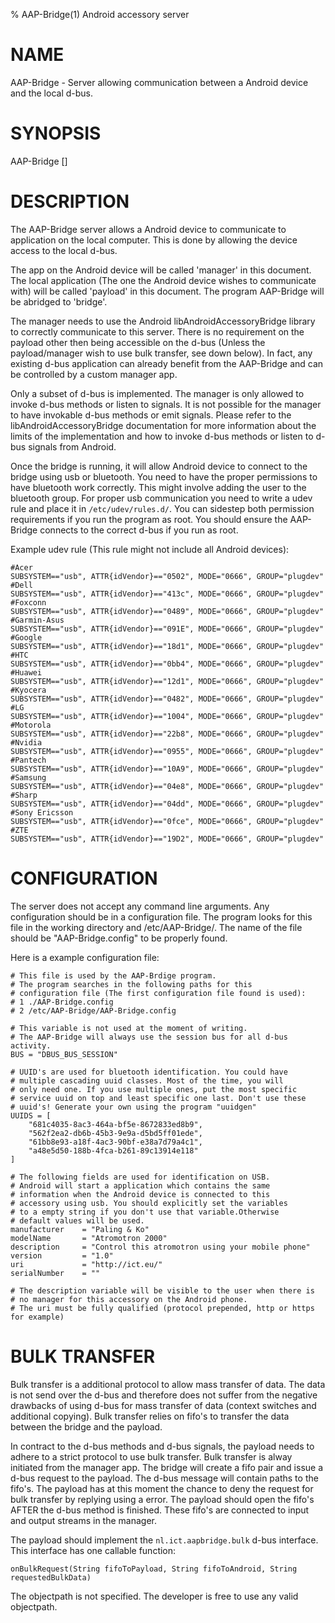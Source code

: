 % AAP-Bridge(1) Android accessory server

# NAME

AAP-Bridge - Server allowing communication between a Android device and the local d-bus.

# SYNOPSIS

AAP-Bridge []

# DESCRIPTION

The AAP-Bridge server allows a Android device to communicate to application on the local computer. This is done by allowing the device access to the local d-bus.

The app on the Android device will be called 'manager' in this document. The local application (The one the Android device wishes to communicate with) will be called 'payload' in this document. The program AAP-Bridge will be abridged to 'bridge'.

The manager needs to use the Android libAndroidAccessoryBridge library to correctly communicate to this server. There is no requirement on the payload other then being accessible on the d-bus (Unless the payload/manager wish to use bulk transfer, see down below). In fact, any existing d-bus application can already benefit from the AAP-Bridge and can be controlled by a custom manager app.

Only a subset of d-bus is implemented. The manager is only allowed to invoke d-bus
methods or listen to signals. It is not possible for the manager to have invokable d-bus
methods or emit signals. Please refer to the libAndroidAccessoryBridge documentation for more information about the limits of the implementation and how to invoke d-bus methods or listen to d-bus signals from Android.

Once the bridge is running, it will allow Android device to connect to the bridge using usb or bluetooth. You need to have the proper permissions to have bluetooth work correctly. This might involve adding the user to the bluetooth group. For proper usb communication you need to write a udev rule and place it in `/etc/udev/rules.d/`. You can sidestep both permission requirements if you run the program as root. You should ensure the AAP-Bridge connects to the correct d-bus if you run as root.

Example udev rule (This rule might not include all Android devices):

    #Acer
    SUBSYSTEM=="usb", ATTR{idVendor}=="0502", MODE="0666", GROUP="plugdev"
    #Dell
    SUBSYSTEM=="usb", ATTR{idVendor}=="413c", MODE="0666", GROUP="plugdev"
    #Foxconn
    SUBSYSTEM=="usb", ATTR{idVendor}=="0489", MODE="0666", GROUP="plugdev"
    #Garmin-Asus
    SUBSYSTEM=="usb", ATTR{idVendor}=="091E", MODE="0666", GROUP="plugdev"
    #Google
    SUBSYSTEM=="usb", ATTR{idVendor}=="18d1", MODE="0666", GROUP="plugdev"
    #HTC
    SUBSYSTEM=="usb", ATTR{idVendor}=="0bb4", MODE="0666", GROUP="plugdev"
    #Huawei
    SUBSYSTEM=="usb", ATTR{idVendor}=="12d1", MODE="0666", GROUP="plugdev"
    #Kyocera
    SUBSYSTEM=="usb", ATTR{idVendor}=="0482", MODE="0666", GROUP="plugdev"
    #LG
    SUBSYSTEM=="usb", ATTR{idVendor}=="1004", MODE="0666", GROUP="plugdev"
    #Motorola
    SUBSYSTEM=="usb", ATTR{idVendor}=="22b8", MODE="0666", GROUP="plugdev"
    #Nvidia
    SUBSYSTEM=="usb", ATTR{idVendor}=="0955", MODE="0666", GROUP="plugdev"
    #Pantech
    SUBSYSTEM=="usb", ATTR{idVendor}=="10A9", MODE="0666", GROUP="plugdev"
    #Samsung
    SUBSYSTEM=="usb", ATTR{idVendor}=="04e8", MODE="0666", GROUP="plugdev"
    #Sharp
    SUBSYSTEM=="usb", ATTR{idVendor}=="04dd", MODE="0666", GROUP="plugdev"
    #Sony Ericsson
    SUBSYSTEM=="usb", ATTR{idVendor}=="0fce", MODE="0666", GROUP="plugdev"
    #ZTE
    SUBSYSTEM=="usb", ATTR{idVendor}=="19D2", MODE="0666", GROUP="plugdev"

# CONFIGURATION

The server does not accept any command line arguments. Any configuration should be in a configuration file. The program looks for this file in the working directory and /etc/AAP-Bridge/. The name of the file should be "AAP-Bridge.config" to be properly found.

Here is a example configuration file:

    # This file is used by the AAP-Brdige program.
    # The program searches in the following paths for this
    # configuration file (The first configuration file found is used):
    # 1 ./AAP-Bridge.config
    # 2 /etc/AAP-Bridge/AAP-Bridge.config

    # This variable is not used at the moment of writing.
    # The AAP-Bridge will always use the session bus for all d-bus activity.
    BUS = "DBUS_BUS_SESSION"

    # UUID's are used for bluetooth identification. You could have
    # multiple cascading uuid classes. Most of the time, you will
    # only need one. If you use multiple ones, put the most specific
    # service uuid on top and least specific one last. Don't use these
    # uuid's! Generate your own using the program "uuidgen"
    UUIDS = [
        "681c4035-8ac3-464a-bf5e-8672833ed8b9",
        "562f2ea2-db6b-45b3-9e9a-d5bd5ff01ede",
        "61bb8e93-a18f-4ac3-90bf-e38a7d79a4c1",
        "a48e5d50-188b-4fca-b261-89c13914e118"
    ]

    # The following fields are used for identification on USB.
    # Android will start a application which contains the same
    # information when the Android device is connected to this
    # accessory using usb. You should explicitly set the variables
    # to a empty string if you don't use that variable.Otherwise
    # default values will be used.
    manufacturer    = "Paling & Ko"
    modelName       = "Atromotron 2000"
    description     = "Control this atromotron using your mobile phone"
    version         = "1.0"
    uri             = "http://ict.eu/"
    serialNumber    = ""
    
    # The description variable will be visible to the user when there is
    # no manager for this accessory on the Android phone.
    # The uri must be fully qualified (protocol prepended, http or https for example)

# BULK TRANSFER

Bulk transfer is a additional protocol to allow mass transfer of data. The data is not send over the d-bus and therefore does not suffer from the negative drawbacks of using d-bus for mass transfer of data (context switches and additional copying). Bulk transfer relies on fifo's to transfer the data between the bridge and the payload.

In contract to the d-bus methods and d-bus signals, the payload needs to adhere to a strict protocol to use bulk transfer. Bulk transfer is alway initiated from the manager app. The bridge will create a fifo pair and issue a d-bus request to the payload. The d-bus message will contain paths to the fifo's. The payload has at this moment the chance to deny the request for bulk transfer by replying using a error. The payload should open the fifo's AFTER the d-bus method is finished. These fifo's are connected to input and output streams in the manager.

The payload should implement the `nl.ict.aapbridge.bulk` d-bus interface. This interface has one callable function:

    onBulkRequest(String fifoToPayload, String fifoToAndroid, String requestedBulkData)

The objectpath is not specified. The developer is free to use any valid objectpath.

